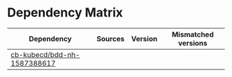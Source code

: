 # Dependency Matrix

Dependency | Sources | Version | Mismatched versions
---------- | ------- | ------- | -------------------
[cb-kubecd/bdd-nh-1587388617](https://github.com/cb-kubecd/bdd-nh-1587388617.git) |  | []() | 
